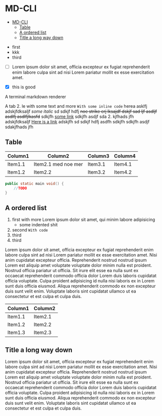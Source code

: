 # MD-CLI

<!--toc:start-->

- [MD-CLI](#md-cli)
  - [Table](#table)
  - [A ordered list](#a-ordered-list)
  - [Title a long way down](#title-a-long-way-down)

<!--toc:end-->

- first
- kkk
- third

- [ ] Lorem ipsum dolor sit amet, officia excepteur ex fugiat reprehenderit enim
      labore culpa sint ad nisi Lorem pariatur mollit ex esse exercitation amet.

- [x] this is good

A terminal markdown renderer

A tab 2. le with some text and more `With some inline code` herea asklfj
adskjfdksaljf _some italic_ sd sdkjf hdfj ~~noe strike erj lksajdf dskjf sad ljf
asdljf asdlfj asdlfjlkasfd~~ sdkjfh [some link](https://google.com) sdkjfh asdjf
sda 2. kjfhads jfh adskjfdksaljf [Here is a link](#table) adskjfh sd sdkjf hdfj
asdfh sdkjfh sdkjfh asdjf sdakjfhads jfh

## Table

| Column1 | Column2             | Column3 | Column4 |
| ------- | ------------------- | ------- | ------- |
| Item1.1 | Item2.1 med noe mer | Item3.1 | Item4.1 |
| Item1.2 | Item2.2             | Item3.2 | Item4.2 |

```java
public static main void() {
    //TODO
}
```

## A ordered list

1. first with more Lorem ipsum dolor sit amet, qui minim labore adipisicing
   - some indented shit
2. second `With code`
3. third
4. third

Lorem ipsum dolor sit amet, officia excepteur ex fugiat reprehenderit enim
labore culpa sint ad nisi Lorem pariatur mollit ex esse exercitation amet. Nisi
anim cupidatat excepteur officia. Reprehenderit nostrud nostrud ipsum Lorem est
aliquip amet voluptate voluptate dolor minim nulla est proident. Nostrud officia
pariatur ut officia. Sit irure elit esse ea nulla sunt ex occaecat reprehenderit
commodo officia dolor Lorem duis laboris cupidatat officia voluptate. Culpa
proident adipisicing id nulla nisi laboris ex in Lorem sunt duis officia
eiusmod. Aliqua reprehenderit commodo ex non excepteur duis sunt velit enim.
Voluptate laboris sint cupidatat ullamco ut ea consectetur et est culpa et culpa
duis.

| Column1 | Column2 |
| ------- | ------- |
| Item1.1 | Item2.1 |
| Item1.2 | Item2.2 |
| Item1.3 | Item2.3 |

## Title a long way down

Lorem ipsum dolor sit amet, officia excepteur ex fugiat reprehenderit enim
labore culpa sint ad nisi Lorem pariatur mollit ex esse exercitation amet. Nisi
anim cupidatat excepteur officia. Reprehenderit nostrud nostrud ipsum Lorem est
aliquip amet voluptate voluptate dolor minim nulla est proident. Nostrud officia
pariatur ut officia. Sit irure elit esse ea nulla sunt ex occaecat reprehenderit
commodo officia dolor Lorem duis laboris cupidatat officia voluptate. Culpa
proident adipisicing id nulla nisi laboris ex in Lorem sunt duis officia
eiusmod. Aliqua reprehenderit commodo ex non excepteur duis sunt velit enim.
Voluptate laboris sint cupidatat ullamco ut ea consectetur et est culpa et culpa
duis.
